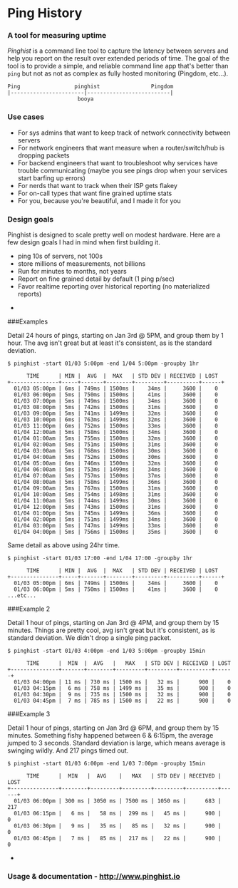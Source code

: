Ping History
===========

### A tool for measuring uptime

*Pinghist* is a command line tool to capture the latency between servers and help you report on the result over extended periods of time. 
The goal of the tool is to provide a simple, and reliable command line app that's better than `ping` but not as not as complex as fully hosted monitoring (Pingdom, etc...).

```
Ping                 pinghist                Pingdom
|-----------------------|--------------------------|
                      booya
```


### Use cases

- For sys admins that want to keep track of network connectivity between servers
- For network engineers that want measure when a router/switch/hub is dropping packets
- For backend engineers that want to troubleshoot why services have trouble communicating (maybe you see pings drop when your services start barfing up errors)
- For nerds that want to track when their ISP gets flakey
- For on-call types that want fine grained uptime stats
- For you, because you're beautiful, and I made it for you


### Design goals

Pinghist is designed to scale pretty well on modest hardware. Here are a few design goals I had in mind when first building it. 
* ping 10s of servers, not 100s
* store millions of measurements, not billions
* Run for minutes to months, not years
* Report on fine grained detail by default (1 ping p/sec)
* Favor realtime reporting over historical reporting (no materialized reports)

-

###Examples 

Detail 24 hours of pings, starting on Jan 3rd @ 5PM, and group them by 1 hour. The avg isn't great but at least it's consistent, as is the standard deviation. 

```
$ pinghist -start 01/03 5:00pm -end 1/04 5:00pm -groupby 1hr
```
```
      TIME      | MIN |  AVG  |  MAX   | STD DEV | RECEIVED | LOST
+---------------+-----+-------+--------+---------+----------+------+
  01/03 05:00pm | 6ms | 749ms | 1500ms |    34ms |     3600 |    0
  01/03 06:00pm | 5ms | 750ms | 1500ms |    41ms |     3600 |    0
  01/03 07:00pm | 5ms | 749ms | 1500ms |    34ms |     3600 |    0
  01/03 08:00pm | 5ms | 742ms | 1500ms |    31ms |     3600 |    0
  01/03 09:00pm | 5ms | 741ms | 1499ms |    32ms |     3600 |    0
  01/03 10:00pm | 6ms | 763ms | 1499ms |    32ms |     3600 |    0
  01/03 11:00pm | 6ms | 752ms | 1500ms |    33ms |     3600 |    0
  01/04 12:00am | 5ms | 758ms | 1500ms |    34ms |     3600 |    0
  01/04 01:00am | 5ms | 755ms | 1500ms |    32ms |     3600 |    0
  01/04 02:00am | 5ms | 751ms | 1500ms |    31ms |     3600 |    0
  01/04 03:00am | 5ms | 768ms | 1500ms |    30ms |     3600 |    0
  01/04 04:00am | 5ms | 752ms | 1500ms |    30ms |     3600 |    0
  01/04 05:00am | 6ms | 746ms | 1500ms |    32ms |     3600 |    0
  01/04 06:00am | 5ms | 753ms | 1499ms |    34ms |     3600 |    0
  01/04 07:00am | 5ms | 757ms | 1500ms |    37ms |     3600 |    0
  01/04 08:00am | 5ms | 758ms | 1499ms |    36ms |     3600 |    0
  01/04 09:00am | 5ms | 767ms | 1500ms |    31ms |     3600 |    0
  01/04 10:00am | 5ms | 754ms | 1498ms |    31ms |     3600 |    0
  01/04 11:00am | 5ms | 744ms | 1499ms |    30ms |     3600 |    0
  01/04 12:00pm | 5ms | 743ms | 1500ms |    31ms |     3600 |    0
  01/04 01:00pm | 5ms | 745ms | 1499ms |    36ms |     3600 |    0
  01/04 02:00pm | 5ms | 751ms | 1499ms |    34ms |     3600 |    0
  01/04 03:00pm | 5ms | 747ms | 1499ms |    33ms |     3600 |    0
  01/04 04:00pm | 5ms | 756ms | 1500ms |    35ms |     3600 |    0

```

Same detail as above using 24hr time.
```
$ pinghist -start 01/03 17:00 -end 1/04 17:00 -groupby 1hr
```
```
      TIME      | MIN |  AVG  |  MAX   | STD DEV | RECEIVED | LOST
+---------------+-----+-------+--------+---------+----------+------+
  01/03 05:00pm | 6ms | 749ms | 1500ms |    34ms |     3600 |    0
  01/03 06:00pm | 5ms | 750ms | 1500ms |    41ms |     3600 |    0
...etc...

```

###Example 2

Detail 1 hour of pings, starting on Jan 3rd @ 4PM, and group them by 15 minutes. Things are pretty cool, avg isn't great but it's consistent, as is standard deviation. We didn't drop a single ping packet.
```
$ pinghist -start 01/03 4:00pm -end 1/03 5:00pm -groupby 15min
```
```
      TIME      |  MIN  |  AVG   |   MAX   | STD DEV | RECEIVED | LOST
+---------------+-------+--------+---------+---------+----------+------+
  01/03 04:00pm | 11 ms | 730 ms | 1500 ms |   32 ms |      900 |    0
  01/03 04:15pm |  6 ms | 758 ms | 1499 ms |   35 ms |      900 |    0
  01/03 04:30pm |  9 ms | 735 ms | 1500 ms |   32 ms |      900 |    0
  01/03 04:45pm |  7 ms | 785 ms | 1500 ms |   22 ms |      900 |    0
```

###Example 3

Detail 1 hour of pings, starting on Jan 3rd @ 6PM, and group them by 15 minutes. Something fishy happened between 6 & 6:15pm, the average jumped to 3 seconds. Standard deviation is large, which means average is swinging wildly. And 217 pings timed out.

```
$ pinghist -start 01/03 6:00pm -end 1/03 7:00pm -groupby 15min
```
```
      TIME      |  MIN   |  AVG    |   MAX   | STD DEV | RECEIVED | LOST
+---------------+--------+---------+---------+---------+----------+------+
  01/03 06:00pm | 300 ms | 3050 ms | 7500 ms | 1050 ms |      683 |  217
  01/03 06:15pm |   6 ms |   58 ms |  299 ms |   45 ms |      900 |    0
  01/03 06:30pm |   9 ms |   35 ms |   85 ms |   32 ms |      900 |    0
  01/03 06:45pm |   7 ms |   85 ms |  217 ms |   22 ms |      900 |    0
```

-

### Usage & documentation - http://www.pinghist.io
